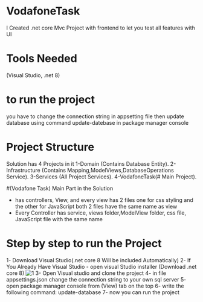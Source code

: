 # VodafoneTask
I Created .net core Mvc Project with frontend to let you test all features with UI
# Tools Needed 
(Visual Studio, .net 8)
# to run the project
you have to change the connection string in appsetting file then update database using command update-datebase in package manager console
# Project Structure 
  Solution has 4 Projects in it
    1-Domain (Contains Database Entity).
    2-Infrastructure (Contains Mapping,ModelViews,DatabaseOperations Service).
    3-Services (All Project Services).
    4-VodafoneTask(# Main Project).

#(Vodafone Task) Main Part in the Solution
* has controllers, View, and every view has 2 files one for css styling and the other for JavaScript both 2 files have the same name as view
* Every Controller has service, views folder,ModelView folder, css file, JavaScript file with the same name

# Step by step to run the Project
1- Download Visual Studio(.net core 8 Will be included Automatically)
2- If You Already Have Visual Studio
    - open visual Studio installer (Download .net core 8)
      ![1](https://github.com/user-attachments/assets/24fe31bf-cb47-42d4-9ae8-728f3fff7736)
3- Open Visual studio and clone the project
4- in file appsettings.json change the connection string to your own sql server
5- open package manager console from (View) tab on the top
6- write the following command: update-database
7- now you can run the project

